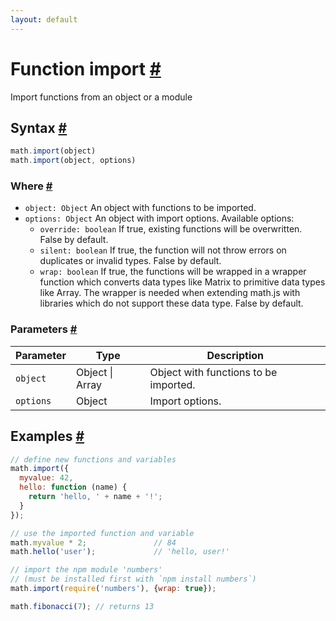 ```yaml
---
layout: default
---
```


<h1 id="function-import">Function import <a href="#function-import" title="Permalink">#</a></h1>

Import functions from an object or a module


<h2 id="syntax">Syntax <a href="#syntax" title="Permalink">#</a></h2>

```js
math.import(object)
math.import(object, options)
```

<h3 id="where">Where <a href="#where" title="Permalink">#</a></h3>

- `object: Object`
  An object with functions to be imported.
- `options: Object` An object with import options. Available options:
  - `override: boolean`
    If true, existing functions will be overwritten. False by default.
  - `silent: boolean`
    If true, the function will not throw errors on duplicates or invalid
    types. False by default.
  - `wrap: boolean`
    If true, the functions will be wrapped in a wrapper function
    which converts data types like Matrix to primitive data types like Array.
    The wrapper is needed when extending math.js with libraries which do not
    support these data type. False by default.

<h3 id="parameters">Parameters <a href="#parameters" title="Permalink">#</a></h3>

Parameter | Type | Description
--------- | ---- | -----------
`object` | Object &#124; Array | Object with functions to be imported.
`options` | Object | Import options.

<h2 id="examples">Examples <a href="#examples" title="Permalink">#</a></h2>

```js
// define new functions and variables
math.import({
  myvalue: 42,
  hello: function (name) {
    return 'hello, ' + name + '!';
  }
});

// use the imported function and variable
math.myvalue * 2;               // 84
math.hello('user');             // 'hello, user!'

// import the npm module 'numbers'
// (must be installed first with `npm install numbers`)
math.import(require('numbers'), {wrap: true});

math.fibonacci(7); // returns 13
```




<!-- Note: This file is automatically generated from source code comments. Changes made in this file will be overridden. -->
